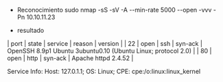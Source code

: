 * Reconocimiento
sudo nmap -sS -sV -A --min-rate 5000 --open -vvv -Pn 10.10.11.23

* resultado

| port | state | service | reason | version |
| 22 | open | ssh |  syn-ack | OpenSSH 8.9p1 Ubuntu 3ubuntu0.10 (Ubuntu Linux; protocol 2.0) |
| 80 | open | http |  syn-ack | Apache httpd 2.4.52 |

 Service Info: Host: 127.0.1.1; OS: Linux; CPE: cpe:/o:linux:linux_kernel 

